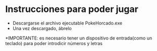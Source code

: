 # Instrucciones para poder jugar
- Descargarse el archivo ejecutable PokeHorcado.exe
- Una vez descargado, ábrelo

*IMPORTANTE: es necesario tener un dispositivo de entrada(como un teclado) para poder introdicir números y letras
